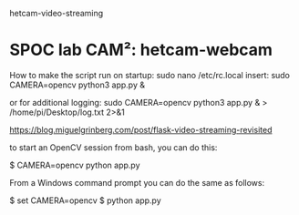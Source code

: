 hetcam-video-streaming

# SPOC lab CAM²: hetcam-webcam

How to make the script run on startup:
sudo nano /etc/rc.local
insert:
sudo CAMERA=opencv python3 app.py &

or for additional logging:
sudo CAMERA=opencv python3 app.py & > /home/pi/Desktop/log.txt 2>&1


https://blog.miguelgrinberg.com/post/flask-video-streaming-revisited

to start an OpenCV session from bash, you can do this:

$ CAMERA=opencv python app.py

From a Windows command prompt you can do the same as follows:

$ set CAMERA=opencv
$ python app.py